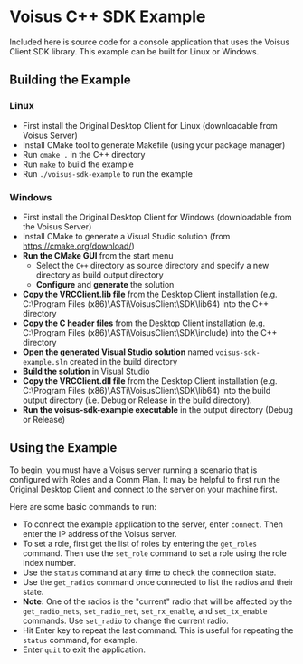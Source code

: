 # Voisus C++ SDK Example

Included here is source code for a console application that uses the Voisus Client SDK library. This example can be built for Linux or Windows.

## Building the Example

### Linux

 * First install the Original Desktop Client for Linux (downloadable from Voisus Server)
 * Install CMake tool to generate Makefile (using your package manager)
 * Run ```cmake .``` in the C++ directory
 * Run ```make``` to build the example
 * Run ```./voisus-sdk-example``` to run the example

### Windows

 * First install the Original Desktop Client for Windows (downloadable from the Voisus Server)
 * Install CMake to generate a Visual Studio solution (from https://cmake.org/download/)
 * **Run the CMake GUI** from the start menu
   * Select the `C++` directory as source directory and specify a new directory as build output directory
   * **Configure** and **generate** the solution
 * **Copy the VRCClient.lib file** from the Desktop Client installation (e.g. C:\Program Files (x86)\ASTi\VoisusClient\SDK\lib64) into the C++ directory
 * **Copy the C header files** from the Desktop Client installation (e.g. C:\Program Files (x86)\ASTi\VoisusClient\SDK\include) into the C++ directory
 * **Open the generated Visual Studio solution** named `voisus-sdk-example.sln` created in the build directory
 * **Build the solution** in Visual Studio
 * **Copy the VRCClient.dll file** from the Desktop Client installation (e.g. C:\Program Files (x86)\ASTi\VoisusClient\SDK\lib64) into the build output directory (i.e. Debug or Release in the build directory).
 * **Run the voisus-sdk-example executable** in the output directory (Debug or Release)

## Using the Example

To begin, you must have a Voisus server running a scenario that is configured with Roles and a Comm Plan. It may be helpful to first run the Original Desktop Client and connect to the server on your machine first.

Here are some basic commands to run:
 * To connect the example application to the server, enter ```connect```. Then enter the IP address of the Voisus server.
 * To set a role, first get the list of roles by entering the ```get_roles``` command. Then use the ```set_role``` command to set a role using the role index number.
 * Use the ```status``` command at any time to check the connection state.
 * Use the ```get_radios``` command once connected to list the radios and their state.
 * **Note:** One of the radios is the "current" radio that will be affected by the ```get_radio_nets```, ```set_radio_net```, ```set_rx_enable```, and ```set_tx_enable``` commands. Use ```set_radio``` to change the current radio.
 * Hit Enter key to repeat the last command. This is useful for repeating the ```status``` command, for example.
 * Enter ```quit``` to exit the application.
